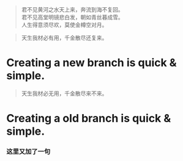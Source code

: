 >君不见黄河之水天上来，奔流到海不复回。  
>君不见高堂明镜悲白发，朝如青丝暮成雪。  
>人生得意须尽欢，莫使金樽空对月。  


  
>天生我材必有用，千金散尽还复来。  
# Creating a new branch is quick & simple.
>天生我材必无用，千金散尽来不来。  
# Creating a old branch is quick & simple.

### 这里又加了一句
